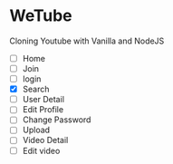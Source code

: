 # WeTube

Cloning Youtube with Vanilla and NodeJS

- [ ] Home
- [ ] Join
- [ ] login
- [x] Search
- [ ] User Detail
- [ ] Edit Profile
- [ ] Change Password
- [ ] Upload
- [ ] Video Detail
- [ ] Edit video
